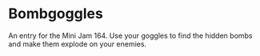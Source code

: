 # Bombgoggles
 An entry for the Mini Jam 164. Use your goggles to find the hidden bombs and make them explode on your enemies.
